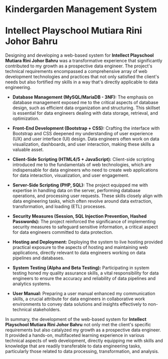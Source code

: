 # Kindergarden Management System <br></br> Intellect Playschool Mutiara Rini Johor Bahru

Designing and developing a web-based system for **Intellect Playschool Mutiara Rini Johor Bahru** was a transformative experience that significantly contributed to my growth as a prospective data engineer. The project's technical requirements encompassed a comprehensive array of web development technologies and practices that not only satisfied the client's needs but also fortified my skills in a way that's directly applicable to data engineering.

- **Database Management (MySQL/MariaDB - 3NF):** The emphasis on database management exposed me to the critical aspects of database design, such as efficient data organization and structuring. This skillset is essential for data engineers dealing with data storage, retrieval, and optimization.

- **Front-End Development (Bootstrap + CSS):** Crafting the interface with Bootstrap and CSS deepened my understanding of user experience (UX) and user interface (UI) design. Data engineers often work on data visualization, dashboards, and user interaction, making these skills a valuable asset.

- **Client-Side Scripting (HTML4/5 + JavaScript):** Client-side scripting introduced me to the fundamentals of web technologies, which are indispensable for data engineers who need to create web applications for data interaction, visualization, and user engagement.

- **Server-Side Scripting (PHP, SQL):** The project equipped me with expertise in handling data on the server, performing database operations, and processing user requests. These skills closely align with data engineering tasks, which often revolve around data extraction, transformation, and loading (ETL) processes.

- **Security Measures (Session, SQL Injection Prevention, Hashed Passwords):** The project reinforced the significance of implementing security measures to safeguard sensitive information, a critical aspect for data engineers committed to data protection.

- **Hosting and Deployment:** Deploying the system to live hosting provided practical exposure to the aspects of hosting and maintaining web applications, directly relevant to data engineers working on data pipelines and databases.

- **System Testing (Alpha and Beta Testing):** Participating in system testing honed my quality assurance skills, a vital responsibility for data engineers to ensure the accuracy and reliability of data pipelines and analytics systems.

- **User Manual:** Preparing a user manual enhanced my communication skills, a crucial attribute for data engineers in collaborative work environments to convey data solutions and insights effectively to non-technical stakeholders.

In summary, the development of the web-based system for **Intellect Playschool Mutiara Rini Johor Bahru** not only met the client's specific requirements but also catalyzed my growth as a prospective data engineer. It provided a hands-on, multifaceted learning experience in various technical aspects of web development, directly equipping me with skills and knowledge that are readily transferable to data engineering tasks, particularly those related to data processing, transformation, and analysis.
